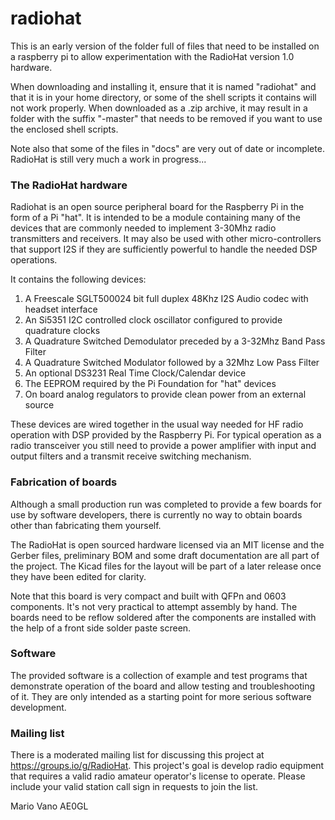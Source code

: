 # radiohat

This is an early version of the folder full of files that need to be installed on a raspberry pi to allow experimentation with the RadioHat version 1.0 hardware.

When downloading and installing it, ensure that it is named "radiohat" and that it is in your home directory, or some of the shell scripts it contains will not work properly. When downloaded as a .zip archive, it may result in a folder with the suffix "-master" that needs to be removed if you want to use the enclosed shell scripts.

Note also that some of the files in "docs" are very out of date or incomplete. RadioHat is still very much a work in progress...

### The RadioHat hardware

Radiohat is an open source peripheral board for the Raspberry Pi in the form of a Pi "hat". It is intended to be a module containing many of the devices that are commonly needed to implement 3-30Mhz radio transmitters and receivers. It may also be used with other micro-controllers that support I2S if they are sufficiently powerful to handle the needed DSP operations.

It contains the following devices:<ol>
	<li>A Freescale SGLT500024 bit full duplex 48Khz I2S Audio codec with headset interface</li>
	<li>An Si5351 I2C controlled clock oscillator configured to provide quadrature clocks</li>
	<li>A Quadrature Switched Demodulator preceded by a 3-32Mhz Band Pass Filter</li>
	<li>A Quadrature Switched Modulator followed by a 32Mhz Low Pass Filter</li>
	<li>An optional DS3231 Real Time Clock/Calendar device</li>
	<li>The EEPROM required by the Pi Foundation for "hat" devices</li>
	<li>On board analog regulators to provide clean power from an external source</li>
</ol>

These devices are wired together in the usual way needed for HF radio operation with DSP provided by the Raspberry Pi. For typical operation as a radio transceiver you still need to provide a power amplifier with input and output filters and a transmit receive switching mechanism.

### Fabrication of boards
Although a small production run was completed to provide a few boards for use by software developers, there is currently no way to obtain boards other than fabricating them yourself.

The RadioHat is open sourced hardware licensed via an MIT license and the Gerber files, preliminary BOM and some draft documentation are all part of the project. The Kicad files for the layout will be part of a later release once they have been edited for clarity.

Note that this board is very compact and built with QFPn and 0603 components. It's not very practical to attempt assembly by hand. The boards need to be reflow soldered after the components are installed with the help of a front side solder paste screen.

### Software
The provided software is a collection of example and test programs that demonstrate operation of the board and allow testing and troubleshooting of it. They are only intended as a starting point for more serious software development.

### Mailing list

There is a moderated mailing list for discussing this project at https://groups.io/g/RadioHat. This project's goal is develop radio equipment that requires a valid radio amateur operator's license to operate. Please include your valid station call sign in requests to join the list.

Mario Vano
AE0GL
